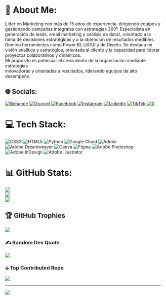 # 💫 About Me:
Líder en Marketing con más de 15 años de experiencia, dirigiendo equipos y gestionando campañas integrales con estrategias 360°. Especialista en<br>generación de leads, email marketing y análisis de datos, orientado a la toma de decisiones estratégicas y a la obtención de resultados medibles.<br>Domino herramientas como Power BI, UX/UI y de Diseño. Se destaca mi visión analítica y estratégica, orientada al cliente y la capacidad para liderar<br>proyectos colaborativos y dinámicos.<br>Mi propósito es potenciar el crecimiento de la organización mediante estrategias<br>innovadoras y orientadas a resultados, liderando equipos de alto desempeño.


## 🌐 Socials:
[![Behance](https://img.shields.io/badge/Behance-1769ff?logo=behance&logoColor=white)](https://behance.net/PixelDotMarketing) [![Discord](https://img.shields.io/badge/Discord-%237289DA.svg?logo=discord&logoColor=white)]([https://discord.gg/Karpatos](https://discord.com/channels/@karpatos912)) [![Facebook](https://img.shields.io/badge/Facebook-%231877F2.svg?logo=Facebook&logoColor=white)](https://facebook.com/karpatos) [![Instagram](https://img.shields.io/badge/Instagram-%23E4405F.svg?logo=Instagram&logoColor=white)](https://instagram.com/Karpatos) [![LinkedIn](https://img.shields.io/badge/LinkedIn-%230077B5.svg?logo=linkedin&logoColor=white)](https://linkedin.com/in/patriciogiordano) [![TikTok](https://img.shields.io/badge/TikTok-%23000000.svg?logo=TikTok&logoColor=white)](https://tiktok.com/@Karpatos81) [![X](https://img.shields.io/badge/X-black.svg?logo=X&logoColor=white)](https://x.com/Karpatos) 

# 💻 Tech Stack:
![CSS3](https://img.shields.io/badge/css3-%231572B6.svg?style=for-the-badge&logo=css3&logoColor=white) ![HTML5](https://img.shields.io/badge/html5-%23E34F26.svg?style=for-the-badge&logo=html5&logoColor=white) ![Python](https://img.shields.io/badge/python-3670A0?style=for-the-badge&logo=python&logoColor=ffdd54) ![Google Cloud](https://img.shields.io/badge/GoogleCloud-%234285F4.svg?style=for-the-badge&logo=google-cloud&logoColor=white) ![Adobe](https://img.shields.io/badge/adobe-%23FF0000.svg?style=for-the-badge&logo=adobe&logoColor=white) ![Adobe Dreamweaver](https://img.shields.io/badge/Adobe%20Dreamweaver-FF61F6.svg?style=for-the-badge&logo=Adobe%20Dreamweaver&logoColor=white) ![Canva](https://img.shields.io/badge/Canva-%2300C4CC.svg?style=for-the-badge&logo=Canva&logoColor=white) ![Figma](https://img.shields.io/badge/figma-%23F24E1E.svg?style=for-the-badge&logo=figma&logoColor=white) ![Adobe Photoshop](https://img.shields.io/badge/adobe%20photoshop-%2331A8FF.svg?style=for-the-badge&logo=adobe%20photoshop&logoColor=white) ![Adobe InDesign](https://img.shields.io/badge/Adobe%20InDesign-49021F?style=for-the-badge&logo=adobeindesign&logoColor=FF3366) ![Adobe Illustrator](https://img.shields.io/badge/adobe%20illustrator-%23FF9A00.svg?style=for-the-badge&logo=adobe%20illustrator&logoColor=white)
# 📊 GitHub Stats:
![](https://github-readme-stats.vercel.app/api?username=Karpatos&theme=dark&hide_border=false&include_all_commits=false&count_private=false)<br/>
![](https://nirzak-streak-stats.vercel.app/?user=Karpatos&theme=dark&hide_border=false)<br/>
![](https://github-readme-stats.vercel.app/api/top-langs/?username=Karpatos&theme=dark&hide_border=false&include_all_commits=false&count_private=false&layout=compact)

## 🏆 GitHub Trophies
![](https://github-profile-trophy.vercel.app/?username=Karpatos&theme=radical&no-frame=false&no-bg=true&margin-w=4)

### ✍️ Random Dev Quote
![](https://quotes-github-readme.vercel.app/api?type=horizontal&theme=radical)

### 🔝 Top Contributed Repo
![](https://github-contributor-stats.vercel.app/api?username=Karpatos&limit=5&theme=dark&combine_all_yearly_contributions=true)

---
[![](https://visitcount.itsvg.in/api?id=Karpatos&icon=0&color=0)](https://visitcount.itsvg.in)

<!-- Proudly created with GPRM ( https://gprm.itsvg.in ) -->
